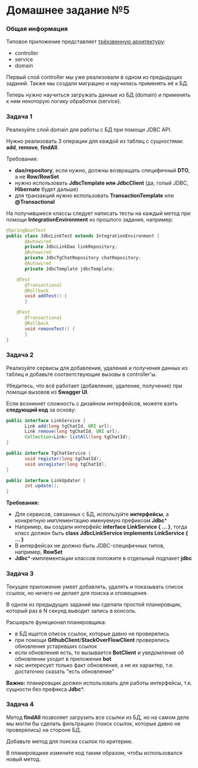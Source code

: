 # Домашнее задание №5

### Общая информация

Типовое приложение представляет [трёхзвенную архитектуру](https://ru.wikipedia.org/wiki/%D0%A2%D1%80%D1%91%D1%85%D1%83%D1%80%D0%BE%D0%B2%D0%BD%D0%B5%D0%B2%D0%B0%D1%8F_%D0%B0%D1%80%D1%85%D0%B8%D1%82%D0%B5%D0%BA%D1%82%D1%83%D1%80%D0%B0):

- controller
- service
- domain

Первый слой controller мы уже реализовали в одном из предыдущих заданий. Также мы создали миграцию и научились применять её к БД.

Теперь нужно научиться загружать данные из БД (domain) и применять к ним некоторую логику обработки (service).



### Задача 1

Реализуйте слой domain для работы с БД при помощи JDBC API.

Нужно реализовать 3 операции для каждой из таблиц с сущностями: **add**, **remove**, **findAll**.

Требования:

- **dao/repository**, если нужно, должны возвращать специфичный **DTO**, а не **Row/RowSet**
- нужно использовать **JdbcTemplate или JdbcClient** (да, голый JDBC, **Hibernate** будет дальше)
- для транзакций нужно использовать **TransactionTemplate** или **@Transactional**

На получившиеся классы следует написать тесты на каждый метод при помощи **IntegrationEnvironment** из прошлого задания, например:
```java
@SpringBootTest
public class JdbcLinkTest extends IntegrationEnvironment {
       @Autowired
       private JdbcLinkDao linkRepository;
       @Autowired
       private JdbcTgChatRepository chatRepository;
       @Autowired
       private JdbcTemplate jdbcTemplate;

    @Test
       @Transactional
       @Rollback
       void addTest() {
       }

    @Test
       @Transactional
       @Rollback
       void removeTest() {
       }
}
```



### Задача 2

Реализуйте сервисы для добавления, удаления и получения данных из таблиц и добавьте соответствующие вызовы в controller'ы.

Убедитесь, что всё работает (добавление, удаление, получение) при помощи вызовов из **Swagger UI**.

Если возникнет сложность с дизайном интерфейсов, можете взять **следующий код** за основу:
```java
public interface LinkService {
       Link add(long tgChatId, URI url);
       Link remove(long tgChatId, URI url);
       Collection<Link> listAll(long tgChatId);
}

public interface TgChatService {
       void register(long tgChatId);
       void unregister(long tgChatId);
}

public interface LinkUpdater {
       int update();
}
```

**Требования:**

- Для сервисов, связанных с БД, используйте **интерфейсы**, а конкретную имплементацию именуемую префиксом **Jdbc***
- Например, вы создали интерфейс **interface LinkService { ... }**, тогда класс должен быть **class JdbcLinkService implements LinkService { ... }**
- В интерфейсах не должно быть JDBC-специфичных типов, например, **RowSet**
- **Jdbc***-имплементации классов положите в отдельный подпакет **jdbc**



### Задача 3

Текущее приложение умеет добавлять, удалять и показывать список ссылок, но ничего не делает для поиска и оповещения.

В одном из предыдущих заданий мы сделали простой планировщик, который раз в N секунд выводит запись в консоль.

Расширьте функционал планировщика:

- в БД ищется список ссылок, которые давно не проверялись
- при помощи **GithubClient**/**StackOverFlowClient** проверялись обновления устаревших ссылок
- если обновления есть, то вызывается **BotClient** и уведомление об обновлении уходит в приложение **bot**
- нас интересует только факт обновления, а не их характер, т.е. достаточно сказать "есть обновление"

**Важно:** планировщик должен использовать для работы интерфейсы, т.е. сущности без префикса **Jdbc***.



### Задача 4

Метод **findAll** позволяет загрузить все ссылки из БД, но на самом деле мы могли бы сделать фильтрацию (поиск ссылок, которые давно не проверялись) на стороне БД.

Добавьте метод для поиска ссылок по критерию.

В планировщике измените код таким образом, чтобы использовался новый метод.
